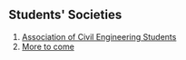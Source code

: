 ## Students' Societies

1. [Association of Civil Engineering Students](ACES/index.html)
1. [More to come](.)